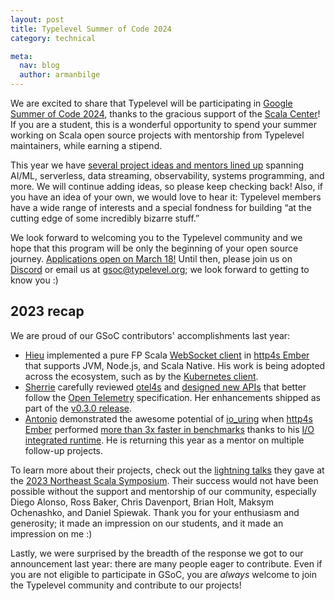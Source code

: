 ```yaml
---
layout: post
title: Typelevel Summer of Code 2024
category: technical

meta:
  nav: blog
  author: armanbilge
---
```


We are excited to share that Typelevel will be participating in [Google Summer of Code 2024][GSoC], thanks to the gracious support of the [Scala Center]! If you are a student, this is a wonderful opportunity to spend your summer working on Scala open source projects with mentorship from Typelevel maintainers, while earning a stipend.

This year we have [several project ideas and mentors lined up][ideas] spanning AI/ML, serverless, data streaming, observability, systems programming, and more. We will continue adding ideas, so please keep checking back! Also, if you have an idea of your own, we would love to hear it: Typelevel members have a wide range of interests and a special fondness for building “at the cutting edge of some incredibly bizarre stuff.”

We look forward to welcoming you to the Typelevel community and we hope that this program will be only the beginning of your open source journey. [Applications open on March 18!][apply] Until then, please join us on [Discord] or email us at [gsoc@typelevel.org]; we look forward to getting to know you :)

## 2023 recap

We are proud of our GSoC contributors' accomplishments last year:

* [Hieu] implemented a pure FP Scala [WebSocket client] in [http4s Ember] that supports JVM, Node.js, and Scala Native. His work is being adopted across the ecosystem, such as by the [Kubernetes client].
* [Sherrie] carefully reviewed [otel4s] and [designed new APIs] that better follow the [Open Telemetry] specification. Her enhancements shipped as part of the [v0.3.0 release].
* [Antonio] demonstrated the awesome potential of [io_uring] when [http4s Ember] performed [more than 3x faster in benchmarks] thanks to his [I/O integrated runtime]. He is returning this year as a mentor on multiple follow-up projects.

To learn more about their projects, check out the [lightning talks] they gave at the [2023 Northeast Scala Symposium]. Their success would not have been possible without the support and mentorship of our community, especially Diego Alonso, Ross Baker, Chris Davenport, Brian Holt, Maksym Ochenashko, and Daniel Spiewak. Thank you for your enthusiasm and generosity; it made an impression on our students, and it made an impression on me :)

Lastly, we were surprised by the breadth of the response we got to our announcement last year: there are many people eager to contribute. Even if you are not eligible to participate in GSoC, you are *always* welcome to join the Typelevel community and contribute to our projects!

[Scala Center]: https://scala.epfl.ch/
[GSoC]: https://summerofcode.withgoogle.com/
[ideas]: /gsoc/ideas

[apply]: https://summerofcode.withgoogle.com/get-started
[Discord]: https://discord.gg/hAKabfGjUw
[gsoc@typelevel.org]: mailto:gsoc@typelevel.org

[Hieu]: https://github.com/danghieutrung
[websocket client]: https://github.com/http4s/http4s/pull/7261
[Kubernetes client]: https://github.com/joan38/kubernetes-client/pull/239

[Sherrie]: https://github.com/sherriesyt
[otel4s]: https://github.com/typelevel/otel4s
[Open Telemetry]: https://opentelemetry.io/
[designed new APIs]: https://github.com/typelevel/otel4s/pull/236
[v0.3.0 release]: https://github.com/typelevel/otel4s/releases/tag/v0.3.0

[Antonio]: https://github.com/antoniojimeneznieto
[io_uring]: https://en.wikipedia.org/wiki/Io_uring
[http4s Ember]: https://http4s.org/v0.23/docs/integrations.html#ember
[more than 3x faster in benchmarks]: https://github.com/typelevel/cats-effect/issues/3692#issuecomment-1697974751
[I/O integrated runtime]: https://github.com/armanbilge/fs2-io_uring/pull/78

[lightning talks]: https://youtu.be/3HAStrljVwY
[2023 Northeast Scala Symposium]: https://nescalas.github.io/
